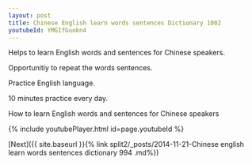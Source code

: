 ```yaml
---
layout: post
title: Chinese English learn words sentences Dictionary 1002 
youtubeId: YMGIfGuokn4
---
```

 
 
Helps to learn English words and sentences for Chinese speakers.

Opportunitiy to repeat the words sentences. 

Practice English language. 
 
10 minutes practice every day. 
 
How to learn English words and sentences for Chinese speakers 
 
{% include youtubePlayer.html id=page.youtubeId %}
 
 
[Next]({{ site.baseurl }}{% link  split2/_posts/2014-11-21-Chinese english learn words sentences dictionary 994 .md%})
 
